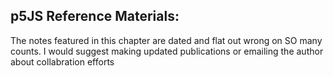 ## p5JS Reference Materials:

The notes featured in this chapter are dated and flat out wrong on SO many counts. I would suggest making updated publications or emailing the author about collabration efforts